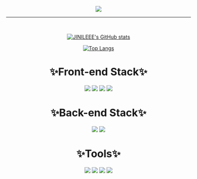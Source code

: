 <div align="center">
<img src="https://capsule-render.vercel.app/api?type=transparent&height=100&color=gradient&text=MIJIN'S%20GITHUB✨&fontColor=000000" />
<hr /> 
<br />

  
[![JINILEEE's GitHub stats](https://github-readme-stats.vercel.app/api?username=JINILEEE)](https://github.com/JINILEEE/github-readme-stats)

[![Top Langs](https://github-readme-stats.vercel.app/api/top-langs/?username=JINILEEE&layout=compact)](https://github.com/anuraghazra/github-readme-stats)

<h1>✨Front-end Stack✨</h1>
<img src="https://img.shields.io/badge/html5-E34F26?style=for-the-badge&logo=html5&logoColor=white">
<img src="https://img.shields.io/badge/css3-1572B6?style=for-the-badge&logo=css3&logoColor=white">
<img src="https://img.shields.io/badge/javascript-F7DF1E?style=for-the-badge&logo=javascript&logoColor=white">
<img src="https://img.shields.io/badge/react-61DAFB?style=for-the-badge&logo=react&logoColor=white">
<br />



<h1>✨Back-end Stack✨</h1>
<img src="https://img.shields.io/badge/oracle-F80000?style=for-the-badge&logo=oracle&logoColor=white">
<img src="https://img.shields.io/badge/Spring-6DB33F?style=for-the-badge&logo=Spring&logoColor=white">



<h1>✨Tools✨</h1>
<img src="https://img.shields.io/badge/GitHub-181717?style=for-the-badge&logo=GitHub&logoColor=white">
<img src="https://img.shields.io/badge/Postman-FF6C37?style=for-the-badge&logo=Postman&logoColor=white">
<img src="https://img.shields.io/badge/Notion-000000?style=for-the-badge&logo=Notion&logoColor=white">
<img src="https://img.shields.io/badge/Figma-F24E1E?style=for-the-badge&logo=Figma&logoColor=white">












</div>

